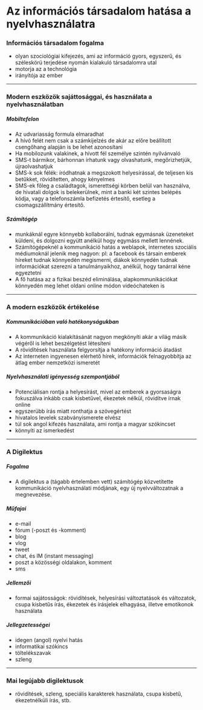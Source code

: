 # Az információs társadalom hatása a nyelvhasználatra
### Információs társadalom fogalma
- olyan szociológiai kifejezés, ami az információ gyors, egyszerű, és széleskörü terjedése nyomán kialakuló társadalomra utal
- motorja az a technológia 
- irányítója az ember
---
### Modern eszközök sajáttosággai, és használata a nyelvhasználatban
##### Mobiltefelon
- Az udvariasság formula elmaradhat
- A hívó felét nem csak a számkijelzés de akár az előre beállított csengőhang alapján is be lehet azonosítani
- Ha mobilozunk valakinek, a hívott fél személye szintén nyilvánvaló
- SMS-t bármikor, bárhonnan írhatunk vagy olvashatunk, megőrizhetjük, újraolvashatjuk
- SMS-k sok félék: íródhatnak a megszokott helyesírással, de teljesen kis betűkket, rövidítetten, ahogy kényelmes
- SMS-ek főleg a családtagok, ismerettségi körben belül van használva, de hivatali dolgok is belekerülnek, mint a banki két szintes belépés kódja, vagy a telefonszámla befizetés értesítő, esetleg a csomagszállítmány értesítő.
##### Számítógép
- munkáknál egyre könnyebb kollaborálni, tudnak egymásnak üzeneteket küldeni, és dolgozni együtt anélkül hogy egymáss mellett lennének. 
- Számítógépeknél a  kommunikáció hatás a weblapok, internetes szociális médiumoknál jelenik meg nagyon: pl: a facebook és társain emberek híreket tudnak könnyedén megismerni, diákok könnyedén tudnak információkat szerezni a tanulmányaikhoz, anélkül, hogy tanárral kéne egyeztetni
- A fő hatása az a fizikai beszéd eliminálása, alapkommunikációkat könnyedén meg lehet oldani online módon videóchateken is
---
### A modern eszközök értékelése
##### Kommunikációban való hatékonyságukban
- A kommunikáció kialakításánát nagyon megkönyíti akár a világ másik végéről is lehet beszélgetést létesíteni
- A rövidítések használata felgyorsítja a hatékony információ átadást
- Az interneten ingyenesen elérhető hírek, információk felnagyobbítja az átlag ember nemzetközi ismeretét
##### Nyelvhasználati igényesség szempontjából
- Potenciálisan rontja a helyesírást, mivel az emberek a gyorsaságra fokuszálva inkább csak kisbetűvel, ékezetek nélkül, rövidítve írnak online
- egyszerübb írás miatt ronthatja a szövegértést
- hivatalos levelek szabványismerete elvész
- túl sok angol kifezés használata, ami rontja a magyar szókincset
- könnyíti az ismerkedést
---
### A Digilektus
##### Fogalma
- A digilektus a (tágabb értelemben vett) számítógép közvetítette kommunikáció nyelvhasználati módjának, egy új nyelvváltozatnak a megnevezése.
##### Műfajai
- e-mail
- fórum (-poszt  és -komment)
- blog
- vlog
- tweet
- chat, és IM (instant messaging)
- poszt a közösségi oldalakon, komment
- sms
##### Jellemzői
- formai sajátosságok: rövidítések, helyesírási változtatások és változatok, csupa kisbetűs írás, ékezetek és írásjelek elhagyása, illetve emotikonok használata
##### Jellegzetességei
- idegen (angol) nyelvi hatás
- informatikai szókincs
- töltelékszavak
- szleng 
---
### Mai legújabb digilektusok
- rövidítések, szleng, speciális karakterek használata, csupa kisbetű, ékezetnélküli írás, stb.